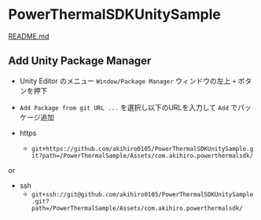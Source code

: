 # PowerThermalSDKUnitySample
[README.md](./PowerThermalSample/Assets/com.akihiro.powerthermalsdk/Documentation/README.md)

## Add Unity Package Manager
- Unity Editor のメニュー `Window/Package Manager` ウィンドウの左上 `+` ボタンを押下
- `Add Package from git URL ...` を選択し以下のURLを入力して `Add` でパッケージ追加

- https
    - `git+https://github.com/akihiro0105/PowerThermalSDKUnitySample.git?path=/PowerThermalSample/Assets/com.akihiro.powerthermalsdk/`

or

- ssh
    - `git+ssh://git@github.com/akihiro0105/PowerThermalSDKUnitySample.git?path=/PowerThermalSample/Assets/com.akihiro.powerthermalsdk/`
